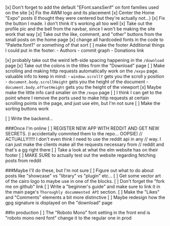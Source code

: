 
[x] Don't forget to add the default "EFont.sansSerif" on font families used on the site
[x] Fix the AWM logo and its placement
[x] Center the Home "Expo" posts (I thought they were centered but they're actually not...)
[x] Fix the button I made. I don't think it's working all too well
[x] Take out the profile pic and the bell from the navbar, since I won't be making the site work that way
[x] Take out the like, comment, and "other" buttons from the small posts on the home page
[x] change all hardcoded fonts in the code to "Palette.font1" or something of that sort
[ ] make the footer
        Additional things I could put in the footer:
            - Authors
            - commit graph
            - Donations link

[x] probably take out the weird left-side spacing happening in the `/download` page
[x] Take out the colons in the titles from the "Download" page
[ ] Make scrolling and making http requests automatically work on the `/expo` page.
        valuable info to keep in mind:
            - `window.scrollY` gets you the scroll y position
            - `document.body.scrollHeight` gets you the height of the document
            - `document.body.offsetHeight` gets you the height of the viewport
[x] Maybe make the little info card smaller on the `/expo` page
[ ] I think I can get to the point where I remove the ports used to make
        http requests at certain scrolling points in the page, and just use
        elm, but I'm not sure
[ ] Make the sorting buttons work


[ ] Write the backend...

###Once I'm online
[ ] REGISTER NEW APP WITH REDDIT AND GET NEW SECRETS. (i accidentally commited them to the repo... OOPSIE)
        // ACTUALLY!!!!! I don't even think I need to use the reddit api in any
        // way. I can just make the clients make all the requests necessary from
        // reddit and that's a gg right there
[ ] Take a look at what the elm website has on their footer
[ ] MAKE SURE to actually test out the website regarding fetching posts from
        reddit


###Maybe I'll do these, but I'm not sure
[ ] Figure out what to do about posts like "showcase" vs "library" vs "plugin" etc...
[ ] Get some vector art of the cairo logo to maybe use in one of the blocks.
[ ] Don't forget the "fork me on github" link
[ ] Write a "beginner's guide" and make sure to link it in the main 
    page's `Thoroughly docummented API` section.
[ ] Make the "Likes" and "Comments" elements a bit more distinctive
[ ] Maybe redesign how the gpg signature is displayed on the "download" page


##In production
[ ] The "Roboto Mono" font setting in the front end is "roboto mono nerd font" change it to the regular one in prod
